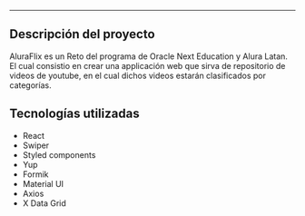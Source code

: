 <hr>  
 
## Descripción del proyecto  
AluraFlix es un Reto del programa de Oracle Next Education y Alura Latan. El cual consistio en crear una applicación web que sirva de repositorio de videos de youtube, en el cual dichos videos estarán clasificados por categorías. 
## Tecnologías utilizadas
- React
- Swiper
- Styled components
- Yup
- Formik
- Material UI
- Axios
- X Data Grid
